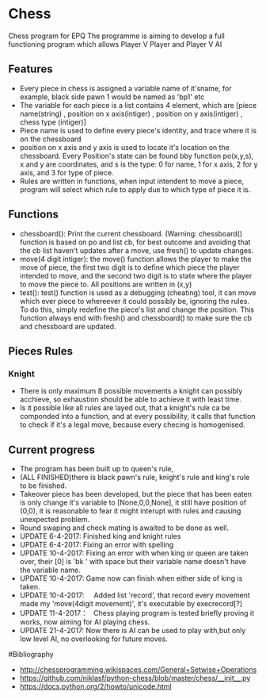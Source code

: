 # Chess
Chess program for EPQ
The programme is aiming to develop a full functioning program which allows Player V Player and Player V AI
## Features
- Every piece in chess is assigned a variable name of it'sname, for example, black side pawn 1 would be named as 'bp1' etc
- The variable for each piece is a list contains 4 element, which are [piece name(string) , position on x axis(intiger) , position on y axis(intiger) , chess type (intiger)]
- Piece name is used to define every piece's identity, and trace where it is on the chessboard
- position on x axis and y axis is used to locate it's location on the chessboard. Every Position's state can be found bby function po(x,y,s), x and y are coordinates, and s is the type: 0 for name, 1 for x axis, 2 for y axis, and 3 for type of piece.
- Rules are written in functions, when input intendent to move a piece, program will select which rule to apply due to which type of piece it is.


## Functions
- chessboard():   Print the current chessboard. (Warning: chessboard() function is based on po and list cb, for best outcome and avoiding that the cb list haven't updates after a move, use fresh() to update changes.
- move(4 digit intiger):   the move() function allows the player to make the move of piece, the first two digit is to define which piece the player intended to move, and the second two digit is to state where the player to move the piece to. All positions are written in (x,y)
- test(): test() function is used as a debugging (cheating) tool, it can move which ever piece to whereever it could possibly be, ignoring the rules. To do this, simply redefine the piece's list and change the position. This function always end with fresh() and chessboard() to make sure the cb and chessboard are updated.


## Pieces Rules
### Knight
- There is only maximum 8 possible movements a knight can possibly acchieve, so exhaustion should be able to achieve it with least time.
- Is it possible like all rules are layed out, that a knight's rule ca be componded into a function, and at every possibility, it calls that function to check if it's a legal move, because every checing is homogenised.

## Current progress
- The program has been built up to queen's rule, 
- (ALL FINISHED)there is black pawn's rule, knight's rule and king's rule to be finished. 
- Takeover piece has been developed, but the piece that has been eaten is only change it's variable to [None,0,0,None], it still have position of (0,0), it is reasonable to fear it might interupt with rules and causing unexpected problem. 
- Round swaping and check mating is awaited to be done as well.
- UPDATE 6-4-2017:      Finished king and knight rules
- UPDATE 6-4-2017:      Fixing an error with spelling
- UPDATE 10-4-2017:     Fixing an error with when king or queen are taken over, their [0] is 'bk ' with space but their variable name doesn't have the variable name.
- UPDATE 10-4-2017:     Game now can finish when either side of king is taken.
- UPDATE 10-4-2017:     Added list 'record', that record every movement made my 'move(4digit movement)', it's executable by execrecord[?]
- UPDATE 11-4-2017：    Chess playing program is tested briefly proving it works, now aiming for AI playing chess.
- UPDATE 21-4-2017:     Now there is AI can be used to play with,but only low level AI, no overlooking for future moves.



#Bibliography
 - http://chessprogramming.wikispaces.com/General+Setwise+Operations 
 - https://github.com/niklasf/python-chess/blob/master/chess/__init__.py
 - https://docs.python.org/2/howto/unicode.html
 
